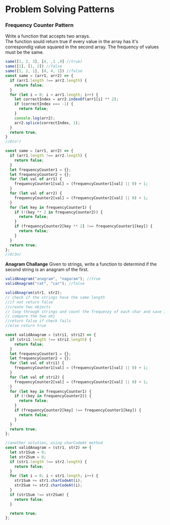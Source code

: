 # Problem Solving Patterns

### Frequency Counter Pattern

Write a function that accepts two arrays.  
The function sould return true if every value in the array has it's correspondig value squared in the second array. The frequency of values must be the same.

```javascript
same([1, 2, 3], [4, ,1 ,9] //true)
same([1], [1, 2]) //false
same([1, 2, 1], [4, 4, 1]) //false
const same = (arr1, arr2) => {
  if (arr1.length !== arr2.length) {
    return false;
  }
  for (let i = 0; i < arr1.length; i++) {
    let correctIndex = arr2.indexOf(arr1[i] ** 2);
    if (correctIndex === -1) {
      return false;
    }
    console.log(arr2);
    arr2.splice(correctIndex, 1);
  }
  return true;
}
//O(n²)
```

```javascript
const same = (arr1, arr2) => {
  if (arr1.length !== arr2.length) {
    return false;
  }
  let frequencyCounter1 = {};
  let frequencyCounter2 = {};
  for (let val of arr1) {
    frequencyCounter1[val] = (frequencyCounter1[val] || 0) + 1;
  }
  for (let val of arr2) {
    frequencyCounter2[val] = (frequencyCounter2[val] || 0) + 1;
  }
  for (let key in frequencyCounter1) {
    if (!(key ** 2 in frequencyCounter2)) {
      return false;
    }
    if (frequencyCounter2[key ** 2] !== frequencyCounter1[key]) {
      return false;
    }
  }
  return true;
};
//O(3n)
```

**Anagram Challange**
Given to strings, write a function to determind if the second string is an anagram of the first.

```javascript
validAnagram("anagram", "nagaram"); //true
validAnagram("rat", "car"); //false

validAnagram(str1, str2);
// check if the strings have the same length
//if not return false
//create two objects
// loop through strings and count the frequenzy of each char and save in to obj
// compare the two obj
//return false if check fails
//else return true

const validAnagram = (stri1, stri2) => {
  if (stri1.length !== stri2.length) {
    return false;
  }
  let frequencyCounter1 = {};
  let frequencyCounter2 = {};
  for (let val of stri1) {
    frequencyCounter1[val] = (frequencyCounter1[val] || 0) + 1;
  }
  for (let val of stri2) {
    frequencyCounter2[val] = (frequencyCounter2[val] || 0) + 1;
  }
  for (let key in frequencyCounter1) {
    if (!(key in frequencyCounter2)) {
      return false;
    }
    if (frequencyCounter2[key] !== frequencyCounter1[key]) {
      return false;
    }
  }
  return true;
};

//another solution, using charCodeAt method
const validAnagram = (str1, str2) => {
  let str1Sum = 0;
  let str2Sum = 0;
  if (str1.length !== str2.length) {
    return false;
  }
  for (let i = 0; i < str1.length; i++) {
    str1Sum += str1.charCodeAt(i);
    str2Sum += str2.charCodeAt(i);
  }
  if (str1Sum !== str2Sum) {
    return false;
  }

  return true;
};
```


